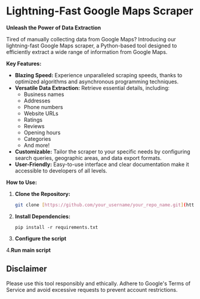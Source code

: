 # Lightning-Fast Google Maps Scraper

**Unleash the Power of Data Extraction**

Tired of manually collecting data from Google Maps? Introducing our lightning-fast Google Maps scraper, a Python-based tool designed to efficiently extract a wide range of information from Google Maps.

**Key Features:**

* **Blazing Speed:** Experience unparalleled scraping speeds, thanks to optimized algorithms and asynchronous programming techniques.
* **Versatile Data Extraction:** Retrieve essential details, including:
    * Business names
    * Addresses
    * Phone numbers
    * Website URLs
    * Ratings
    * Reviews
    * Opening hours
    * Categories
    * And more!
* **Customizable:** Tailor the scraper to your specific needs by configuring search queries, geographic areas, and data export formats.
* **User-Friendly:** Easy-to-use interface and clear documentation make it accessible to developers of all levels.

**How to Use:**

1. **Clone the Repository:**
   ```bash
   git clone [https://github.com/your_username/your_repo_name.git](https://github.com/your_username/your_repo_name.git)
   ```
2. **Install Dependencies:**
   ```
   pip install -r requirements.txt
   ```
3. **Configure the script**

4.**Run main script**

## Disclaimer

Please use this tool responsibly and ethically. Adhere to Google's Terms of Service and avoid excessive requests to prevent account restrictions.
